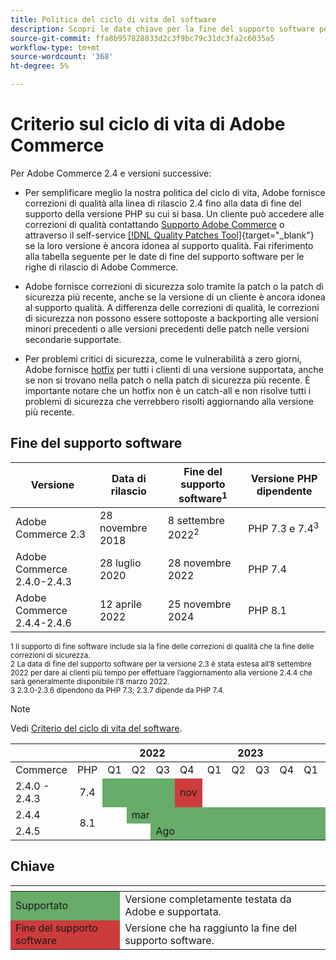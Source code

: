 ```yaml
---
title: Politica del ciclo di vita del software
description: Scopri le date chiave per la fine del supporto software per le versioni di Adobe Commerce.
source-git-commit: ffa8b957828833d2c3f9bc79c31dc3fa2c6035a5
workflow-type: tm+mt
source-wordcount: '368'
ht-degree: 5%

---
```



# Criterio sul ciclo di vita di Adobe Commerce

Per Adobe Commerce 2.4 e versioni successive:

- Per semplificare meglio la nostra politica del ciclo di vita, Adobe fornisce correzioni di qualità alla linea di rilascio 2.4 fino alla data di fine del supporto della versione PHP su cui si basa. Un cliente può accedere alle correzioni di qualità contattando [Supporto Adobe Commerce](https://developer.adobe.com/commerce/contributor/community/support/) o attraverso il self-service [[!DNL Quality Patches Tool]](https://experienceleague.adobe.com/tools/commerce-quality-patches/index.html){target=&quot;_blank&quot;} se la loro versione è ancora idonea al supporto qualità. Fai riferimento alla tabella seguente per le date di fine del supporto software per le righe di rilascio di Adobe Commerce.

- Adobe fornisce correzioni di sicurezza solo tramite la patch o la patch di sicurezza più recente, anche se la versione di un cliente è ancora idonea al supporto qualità. A differenza delle correzioni di qualità, le correzioni di sicurezza non possono essere sottoposte a backporting alle versioni minori precedenti o alle versioni precedenti delle patch nelle versioni secondarie supportate.

- Per problemi critici di sicurezza, come le vulnerabilità a zero giorni, Adobe fornisce [hotfix](https://support.magento.com/hc/en-us/sections/360003869892-Known-issues-patches-attached-) per tutti i clienti di una versione supportata, anche se non si trovano nella patch o nella patch di sicurezza più recente. È importante notare che un hotfix non è un catch-all e non risolve tutti i problemi di sicurezza che verrebbero risolti aggiornando alla versione più recente.

## Fine del supporto software

| Versione | Data di rilascio | Fine del supporto software<sup>1</sup> | Versione PHP dipendente |
| -------------------------------- | ----------------- | ----------------------------------- | --------------------------- |
| Adobe Commerce 2.3 | 28 novembre 2018 | 8 settembre 2022<sup>2</sup> | PHP 7.3 e 7.4<sup>3</sup> |
| Adobe Commerce 2.4.0-2.4.3 | 28 luglio 2020 | 28 novembre 2022 | PHP 7.4 |
| Adobe Commerce 2.4.4-2.4.6 | 12 aprile 2022 | 25 novembre 2024 | PHP 8.1 |

<sup>1 Il supporto di fine software include sia la fine delle correzioni di qualità che la fine delle correzioni di sicurezza.</sup><br>
<sup>2 La data di fine del supporto software per la versione 2.3 è stata estesa all’8 settembre 2022 per dare ai clienti più tempo per effettuare l’aggiornamento alla versione 2.4.4 che sarà generalmente disponibile l’8 marzo 2022.</sup><br>
<sup>3 2.3.0-2.3.6 dipendono da PHP 7.3; 2.3.7 dipende da PHP 7.4.</sup>

>[!NOTE]
>
>Vedi [Criterio del ciclo di vita del software](https://www.adobe.com/content/dam/cc/en/legal/terms/enterprise/pdfs/Adobe-Commerce-Software-Lifecycle-Policy.pdf).

<table>
<thead>
  <tr>
    <th colspan="2"></th>
    <th colspan="4">2022</th>
    <th colspan="4">2023</th>
    <th colspan="4">2024</th>
  </tr>
</thead>
<tbody>
  <tr>
    <td>Commerce</td>
    <td>PHP</td>
    <td>Q1</td>
    <td>Q2</td>
    <td>Q3</td>
    <td>Q4</td>
    <td>Q1</td>
    <td>Q2</td>
    <td>Q3</td>
    <td>Q4</td>
    <td>Q1</td>
    <td>Q2</td>
    <td>Q3</td>
    <td>Q4</td>
  </tr>
  <tr>
    <td>2.4.0 - 2.4.3</td>
    <td style="text-align:center">7.4</td>
    <td colspan="3" style="background-color:#67ac68;"></td>
    <td style="background-color:#cd3c3c;">nov</td>
    <td colspan="8" ></td>
  </tr>
  <tr>
    <td>2.4.4</td>
    <td rowspan="2" style="text-align:center">8.1</td>
    <td></td>
    <td colspan="10" style="background-color:#67ac68;">mar</td>
    <td rowspan="2" style="background-color:#cd3c3c;">nov</td>
  </tr>
  <tr>
    <td>2.4.5</td>
    <td colspan="2"></td>
    <td colspan="9" style="background-color:#67ac68;">Ago</td>
  </tr>
</tbody>
</table>

## Chiave

<table>
  <thead>
   <tr>
    <th></th>
    <th></th>
   </tr>
  </thead>
 <tbody>
  <tr>
   <td style="background-color:#67ac68;">Supportato</td>
   <td>Versione completamente testata da Adobe e supportata.</td>
  </tr>
  <tr>
   <td style="background-color:#cd3c3c;">Fine del supporto software</td>
   <td>Versione che ha raggiunto la fine del supporto software.</td>
  </tr>
 </tbody>
</table>
